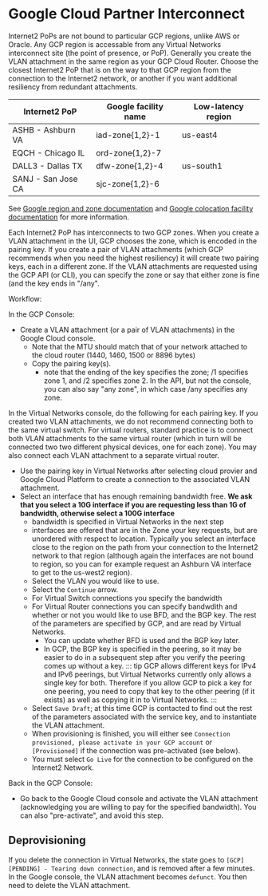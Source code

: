 # Google Cloud Partner Interconnect

Internet2 PoPs are not bound to particular GCP regions, unlike AWS or Oracle. Any GCP region is accessable from any Virtual Networks interconnect site (the point of presence, or PoP). Generally you create the VLAN attachment in the same region as your GCP Cloud Router. Choose the closest Internet2 PoP that is on the way to that GCP region from the connection to the Internet2 network, or another if you want additional resiliency from redundant attachments.

| Internet2 PoP      | Google facility name | Low-latency region |
| ------------------ | -------------------- | ------------------ |
| ASHB - Ashburn VA  | iad-zone{1,2}-1      | us-east4           |
| EQCH - Chicago IL  | ord-zone{1,2}-7      |                    |
| DALL3 - Dallas TX  | dfw-zone{1,2}-4      | us-south1          |
| SANJ - San Jose CA | sjc-zone{1,2}-6      |                    |

See [Google region and zone documentation](https://cloud.google.com/compute/docs/regions-zones) and [Google colocation facility documentation](https://cloud.google.com/network-connectivity/docs/interconnect/concepts/choosing-colocation-facilities) for more information.

Each Internet2 PoP has interconnects to two GCP zones. When you create a VLAN attachment in the UI, GCP chooses the zone, which is encoded in the pairing key. If you create a pair of VLAN attachments (which GCP recommends when you need the highest resiliency) it will create two pairing keys, each in a different zone. If the VLAN attachments are requested using the GCP API (or CLI), you can specify the zone or say that either zone is fine (and the key ends in "/any".

Workflow:

In the GCP Console:

- Create a VLAN attachment (or a pair of VLAN attachments) in the Google Cloud console.
  - Note that the MTU should match that of your network attached to the cloud router (1440, 1460, 1500 or 8896 bytes)
  - Copy the pairing key(s).
    - note that the ending of the key specifies the zone; /1 specifies zone 1, and /2 specifies zone 2. In the API, but not the console, you can also say "any zone", in which case /any specifies any zone.

In the Virtual Networks console, do the following for each pairing key. If you created two VLAN attachments, we do not recommend connecting both to the same virtual switch. For virtual routers, standard practice is to connect both VLAN attachments to the same virtual router (which in turn will be connected two two different physical devices, one for each zone). You may also connect each VLAN attachment to a separate virtual router.

- Use the pairing key in Virtual Networks after selecting cloud provier and Google Cloud Platform to create a connection to the associated VLAN attachment.
- Select an interface that has enough remaining bandwidth free. **We ask that you select a 10G interface if you are requesting less than 1G of bandwidth, otherwise select a 100G interface**
  - bandwidth is specified in Virtual Networks in the next step
  - interfaces are offered that are in the Zone your key requests, but are unordered with respect to location. Typically you select an interface close to the region on the path from your connection to the Internet2 network to that region (although again the interfaces are not bound to region, so you can for example request an Ashburn VA interface to get to the us-west2 region).
  - Select the VLAN you would like to use.
  - Select the `Continue` arrow.
  - For Virtual Switch connections you specify the bandwidth
  - For Virtual Router connections you can specify bandwdith and whether or not you would like to use BFD, and the BGP key. The rest of the parameters are specified by GCP, and are read by Virtual Networks.
    - You can update whether BFD is used and the BGP key later.
    - In GCP, the BGP key is specified in the peering, so it may be easier to do in a subsequent step after you verify the peering comes up without a key.
      ::: tip
      GCP allows different keys for IPv4 and IPv6 peerings, but Virtual Networks currently only allows a single key for both. Therefore if you allow GCP to pick a key for one peering, you need to copy that key to the other peering (if it exists) as well as copying it in to Virtual Networks.
      :::
  - Select `Save Draft`; at this time GCP is contacted to find out the rest of the parameters associated with the service key, and to instantiate the VLAN attachment.
  - When provisioning is finished, you will either see `Connection provisioned, please activate in your GCP account` or `[Provisioned]` if the connection was pre-activated (see below).
  - You must select `Go Live` for the connection to be configured on the Internet2 Network.

Back in the GCP Console:

- Go back to the Google Cloud console and activate the VLAN attachment (acknowledging you are willing to pay for the specified bandwidth). You can also "pre-activate", and avoid this step.

## Deprovisioning

If you delete the connection in Virtual Networks, the state goes to `[GCP] [PENDING] - Tearing down connection`, and is removed after a few minutes. In the Google console, the VLAN attachment becomes `defunct`. You then need to delete the VLAN attachment.